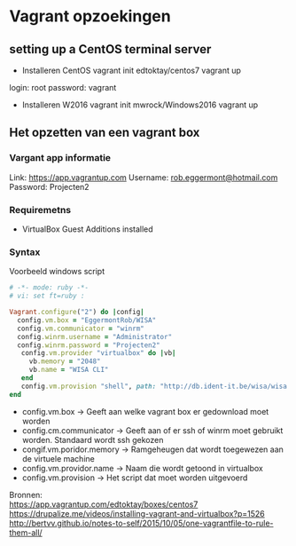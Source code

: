 # Vagrant opzoekingen

## setting up a CentOS terminal server 

* Installeren CentOS 
vagrant init edtoktay/centos7
vagrant up

login: root
password: vagrant

* Installeren W2016
vagrant init mwrock/Windows2016
vagrant up

## Het opzetten van een vagrant box
### Vargant app informatie
Link: https://app.vagrantup.com
Username: rob.eggermont@hotmail.com  
Password: Projecten2  
### Requiremetns
* VirtualBox Guest Additions installed
### Syntax
Voorbeeld windows script
```ruby
# -*- mode: ruby -*-
# vi: set ft=ruby :

Vagrant.configure("2") do |config|
  config.vm.box = "EggermontRob/WISA"
  config.vm.communicator = "winrm"
  config.winrm.username = "Administrator"
  config.winrm.password = "Projecten2"
   config.vm.provider "virtualbox" do |vb|
     vb.memory = "2048"
     vb.name = "WISA CLI"
   end
   config.vm.provision "shell", path: "http://db.ident-it.be/wisa/wisa.ps1", privileged: true
end
```
* config.vm.box -> Geeft aan welke vagrant box er gedownload moet worden
* config.cm.communicator -> Geeft aan of er ssh of winrm moet gebruikt worden. Standaard wordt ssh gekozen
* congif.vm.poridor.memory -> Ramgeheugen dat wordt toegewezen aan de virtuele machine
* config.vm.providor.name -> Naam die wordt getoond in virtualbox
* config.vm.provision -> Het script dat moet worden uitgevoerd

Bronnen:  
https://app.vagrantup.com/edtoktay/boxes/centos7  
https://drupalize.me/videos/installing-vagrant-and-virtualbox?p=1526    
http://bertvv.github.io/notes-to-self/2015/10/05/one-vagrantfile-to-rule-them-all/
